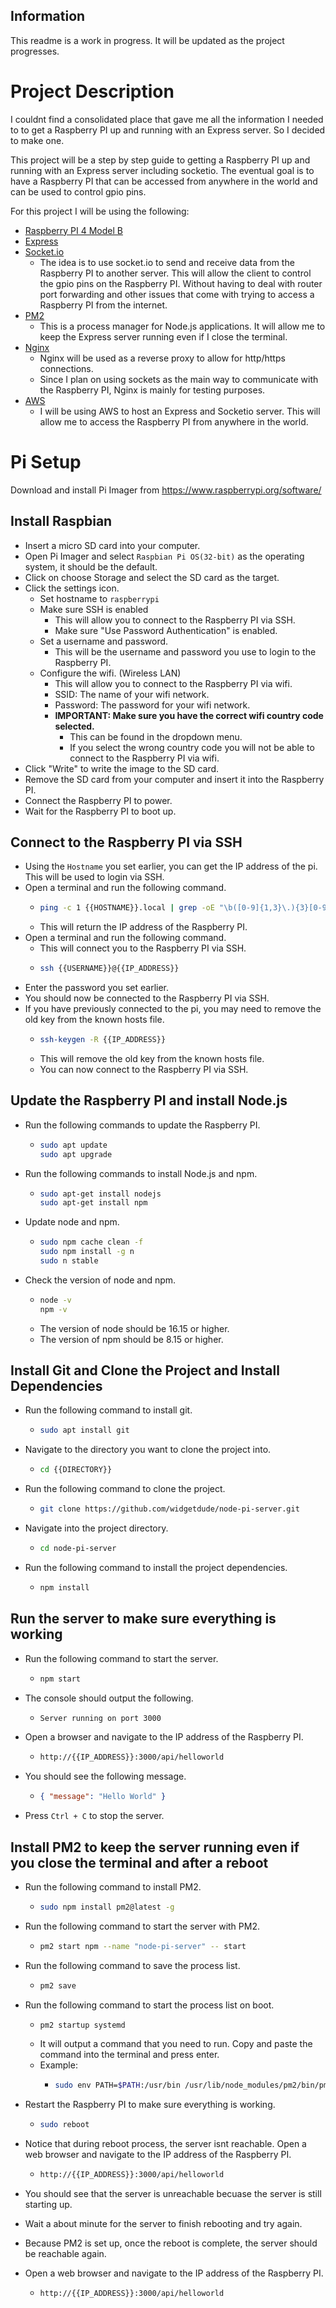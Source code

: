 ## Information

This readme is a work in progress. It will be updated as the project progresses.

# Project Description

I couldnt find a consolidated place that gave me all the information I needed to to get a Raspberry PI up and running with an Express server. So I decided to make one.

This project will be a step by step guide to getting a Raspberry PI up and running with an Express server including socketio. The eventual goal is to have a Raspberry PI that can be accessed from anywhere in the world and can be used to control gpio pins.

For this project I will be using the following:

- [Raspberry PI 4 Model B](https://www.raspberrypi.com/products/raspberry-pi-4-model-b/)
- [Express](https://expressjs.com/)
- [Socket.io](https://socket.io/)
  - The idea is to use socket.io to send and receive data from the Raspberry PI to another server. This will allow the client to control the gpio pins on the Raspberry PI. Without having to deal with router port forwarding and other issues that come with trying to access a Raspberry PI from the internet.
- [PM2](https://pm2.keymetrics.io/)
  - This is a process manager for Node.js applications. It will allow me to keep the Express server running even if I close the terminal.
- [Nginx](https://www.nginx.com/)
  - Nginx will be used as a reverse proxy to allow for http/https connections.
  - Since I plan on using sockets as the main way to communicate with the Raspberry PI, Nginx is mainly for testing purposes.
- [AWS](https://aws.amazon.com/)
  - I will be using AWS to host an Express and Socketio server. This will allow me to access the Raspberry PI from anywhere in the world.

# Pi Setup

Download and install Pi Imager from https://www.raspberrypi.org/software/

## Install Raspbian

- Insert a micro SD card into your computer.
- Open Pi Imager and select `Raspbian Pi OS(32-bit)` as the operating system, it should be the default.
- Click on choose Storage and select the SD card as the target.
- Click the settings icon.
  - Set hostname to `raspberrypi`
  - Make sure SSH is enabled
    - This will allow you to connect to the Raspberry PI via SSH.
    - Make sure "Use Password Authentication" is enabled.
  - Set a username and password.
    - This will be the username and password you use to login to the Raspberry PI.
  - Configure the wifi. (Wireless LAN)
    - This will allow you to connect to the Raspberry PI via wifi.
    - SSID: The name of your wifi network.
    - Password: The password for your wifi network.
    - **IMPORTANT: Make sure you have the correct wifi country code selected.**
      - This can be found in the dropdown menu.
      - If you select the wrong country code you will not be able to connect to the Raspberry PI via wifi.
- Click "Write" to write the image to the SD card.
- Remove the SD card from your computer and insert it into the Raspberry PI.
- Connect the Raspberry PI to power.
- Wait for the Raspberry PI to boot up.

## Connect to the Raspberry PI via SSH

- Using the `Hostname` you set earlier, you can get the IP address of the pi. This will be used to login via SSH.
- Open a terminal and run the following command.
  - ```bash
    ping -c 1 {{HOSTNAME}}.local | grep -oE "\b([0-9]{1,3}\.){3}[0-9]{1,3}\b" | head -1
    ```
  - This will return the IP address of the Raspberry PI.
- Open a terminal and run the following command.
  - This will connect you to the Raspberry PI via SSH.
  - ```bash
    ssh {{USERNAME}}@{{IP_ADDRESS}}
    ```
- Enter the password you set earlier.
- You should now be connected to the Raspberry PI via SSH.
- If you have previously connected to the pi, you may need to remove the old key from the known hosts file.
  - ```bash
    ssh-keygen -R {{IP_ADDRESS}}
    ```
  - This will remove the old key from the known hosts file.
  - You can now connect to the Raspberry PI via SSH.

## Update the Raspberry PI and install Node.js

- Run the following commands to update the Raspberry PI.
  - ```bash
    sudo apt update
    sudo apt upgrade
    ```
- Run the following commands to install Node.js and npm.
  - ```bash
    sudo apt-get install nodejs
    sudo apt-get install npm
    ```
- Update node and npm.
  - ```bash
    sudo npm cache clean -f
    sudo npm install -g n
    sudo n stable
    ```
- Check the version of node and npm.
  - ```bash
    node -v
    npm -v
    ```
  - The version of node should be 16.15 or higher.
  - The version of npm should be 8.15 or higher.

## Install Git and Clone the Project and Install Dependencies

- Run the following command to install git.
  - ```bash
    sudo apt install git
    ```
- Navigate to the directory you want to clone the project into.
  - ```bash
    cd {{DIRECTORY}}
    ```
- Run the following command to clone the project.
  - ```bash
    git clone https://github.com/widgetdude/node-pi-server.git
    ```
- Navigate into the project directory.
  - ```bash
    cd node-pi-server
    ```
- Run the following command to install the project dependencies.
  - ```bash
    npm install
    ```

## Run the server to make sure everything is working

- Run the following command to start the server.
  - ```bash
    npm start
    ```
- The console should output the following.

  - ```bash
    Server running on port 3000
    ```

- Open a browser and navigate to the IP address of the Raspberry PI.

  - ```bash
    http://{{IP_ADDRESS}}:3000/api/helloworld
    ```

- You should see the following message.
  - ```json
    { "message": "Hello World" }
    ```
- Press `Ctrl + C` to stop the server.

## Install PM2 to keep the server running even if you close the terminal and after a reboot

- Run the following command to install PM2.
  - ```bash
    sudo npm install pm2@latest -g
    ```
- Run the following command to start the server with PM2.
  - ```bash
    pm2 start npm --name "node-pi-server" -- start
    ```
- Run the following command to save the process list.
  - ```bash
    pm2 save
    ```
- Run the following command to start the process list on boot.

  - ```bash
    pm2 startup systemd
    ```
  - It will output a command that you need to run. Copy and paste the command into the terminal and press enter.
  - Example:
    - ```bash
      sudo env PATH=$PATH:/usr/bin /usr/lib/node_modules/pm2/bin/pm2 startup systemd -u {{USERNAME}} --hp /home/{{USERNAME}}
      ```

- Restart the Raspberry PI to make sure everything is working.
  - ```bash
    sudo reboot
    ```
- Notice that during reboot process, the server isnt reachable. Open a web browser and navigate to the IP address of the Raspberry PI.
  - ```bash
    http://{{IP_ADDRESS}}:3000/api/helloworld
    ```
- You should see that the server is unreachable becuase the server is still starting up.
- Wait a about minute for the server to finish rebooting and try again.
- Because PM2 is set up, once the reboot is complete, the server should be reachable again.
- Open a web browser and navigate to the IP address of the Raspberry PI.
  - ```bash
    http://{{IP_ADDRESS}}:3000/api/helloworld
    ```
